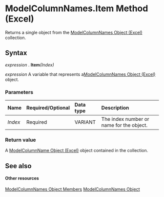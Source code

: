 
# ModelColumnNames.Item Method (Excel)

Returns a single object from the [ModelColumnNames Object (Excel)](3a8a966f-b987-a77b-1d4c-eb7b35179f8b.md) collection.


## Syntax

 _expression_ . **Item**_(Index)_

 _expression_ A variable that represents a[ModelColumnNames Object (Excel)](3a8a966f-b987-a77b-1d4c-eb7b35179f8b.md) object.


### Parameters



|**Name**|**Required/Optional**|**Data type**|**Description**|
|:-----|:-----|:-----|:-----|
| _Index_|Required|VARIANT|The index number or name for the object.|

### Return value

A [ModelColumnName Object (Excel)](63a5eefe-b54d-0075-c116-8a752c881834.md) object contained in the collection.


## See also


#### Other resources


[ModelColumnNames Object Members](ba659135-e622-bc31-0a97-0c5ea6046964.md)
[ModelColumnNames Object](3a8a966f-b987-a77b-1d4c-eb7b35179f8b.md)
